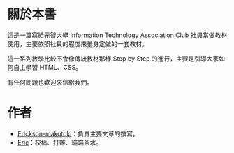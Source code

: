 # 關於本書

這是一篇寫給元智大學 Information Technology Association Club 社員當做教材使用，主要依照社員的程度來量身定做的一套教材。

這一系列教學比較不會像傳統教材那樣 Step by Step 的進行，主要是引導大家如何自主學習 HTML、CSS。

有任何問題也歡迎來信給我們。


# 作者

* [Erickson-makotoki](https://github.com/erickson-makotoki)：負責主要文章的撰寫。
* [Eric](https://github.com/eric0324)：校稿、打雜、端端茶水。